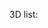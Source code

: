 

3D list:
<script src="processing.min.js"></script>
<canvas data-processing-sources="draw3DList2.pde"></canvas>
